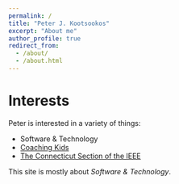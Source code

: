 ```yaml
---
permalink: /
title: "Peter J. Kootsookos"
excerpt: "About me"
author_profile: true
redirect_from: 
  - /about/
  - /about.html
---
```


# Interests
Peter is interested in a variety of things:
 * Software & Technology
 * [Coaching Kids](http://www.wehasoccer.org/home.php)
 * [The Connecticut Section of the IEEE](https://ieeect.org)

This site is mostly about *Software & Technology*.
